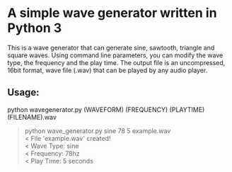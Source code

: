 # A simple wave generator written in Python 3

This is a wave generator that can generate sine, sawtooth, triangle and square waves.
Using command line parameters, you can modify the wave type, the frequency and the play time.
The output file is an uncompressed, 16bit format, wave file (.wav) that can be played by any audio player.

## Usage:
python wavegenerator.py (WAVEFORM) (FREQUENCY) (PLAYTIME) (FILENAME).wav

> python wave_generator.py sine 78 5 example.wav  
< File 'example.wav' created!  
< Wave Type: sine  
< Frequency: 78hz  
< Play Time: 5 seconds
